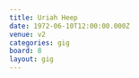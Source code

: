 ```yaml
---
title: Uriah Heep
date: 1972-06-10T12:00:00.000Z
venue: v2
categories: gig
board: 8
layout: gig
---
```

